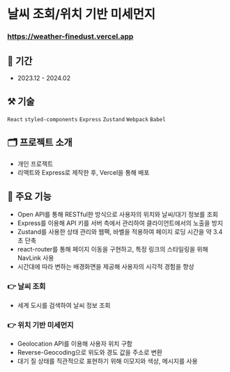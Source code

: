 # 날씨 조회/위치 기반 미세먼지

### <https://weather-finedust.vercel.app>

## :date: 기간
- 2023.12 - 2024.02

## :hammer_and_pick: 기술
```React``` ```styled-components``` ```Express``` ```Zustand``` ```Webpack``` ```Babel```

## :card_index_dividers: 프로젝트 소개
- 개인 프로젝트
- 리액트와 Express로 제작한 후, Vercel을 통해 배포

## :mag_right: 주요 기능
- Open API를 통해 RESTful한 방식으로 사용자의 위치와 날씨/대기 정보를 조회
- Express를 이용해 API 키를 서버 측에서 관리하여 클라이언트에서의 노출을 방지
- Zustand를 사용한 상태 관리와 웹팩, 바벨을 적용하여 페이지 로딩 시간을 약 3.4초 단축
- react-router를 통해 페이지 이동을 구현하고, 특정 링크의 스타일링을 위해 NavLink 사용
- 시간대에 따라 변하는 배경화면을 제공해 사용자의 시각적 경험을 향상

### :point_right: 날씨 조회
- 세계 도시를 검색하여 날씨 정보 조회
### :point_right: 위치 기반 미세먼지
- Geolocation API를 이용해 사용자 위치 구함
- Reverse-Geocoding으로 위도와 경도 값을 주소로 변환
- 대기 질 상태를 직관적으로 표현하기 위해 이모지와 색상, 메시지를 사용